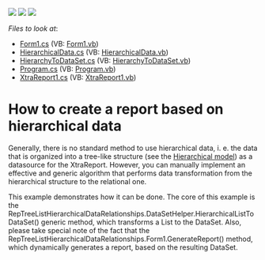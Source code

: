 <!-- default badges list -->
![](https://img.shields.io/endpoint?url=https://codecentral.devexpress.com/api/v1/VersionRange/128599596/12.2.11%2B)
[![](https://img.shields.io/badge/Open_in_DevExpress_Support_Center-FF7200?style=flat-square&logo=DevExpress&logoColor=white)](https://supportcenter.devexpress.com/ticket/details/E1741)
[![](https://img.shields.io/badge/📖_How_to_use_DevExpress_Examples-e9f6fc?style=flat-square)](https://docs.devexpress.com/GeneralInformation/403183)
<!-- default badges end -->
<!-- default file list -->
*Files to look at*:

* [Form1.cs](./CS/Form1.cs) (VB: [Form1.vb](./VB/Form1.vb))
* [HierarchicalData.cs](./CS/HierarchicalData.cs) (VB: [HierarchicalData.vb](./VB/HierarchicalData.vb))
* [HierarchyToDataSet.cs](./CS/HierarchyToDataSet.cs) (VB: [HierarchyToDataSet.vb](./VB/HierarchyToDataSet.vb))
* [Program.cs](./CS/Program.cs) (VB: [Program.vb](./VB/Program.vb))
* [XtraReport1.cs](./CS/XtraReport1.cs) (VB: [XtraReport1.vb](./VB/XtraReport1.vb))
<!-- default file list end -->
# How to create a report based on hierarchical data


<p>Generally, there is no standard method to use hierarchical data, i. e. the data that is organized into a tree-like structure (see the <a href="http://en.wikipedia.org/wiki/Hierarchical_model">Hierarchical model</a>) as a datasource for the XtraReport. However, you can manually implement an effective and generic algorithm that performs data transformation from the hierarchical structure to the relational one.</p><p>This example demonstrates how it can be done. The core of this example is the RepTreeListHierarchicalDataRelationships.DataSetHelper.HierarchicalListToDataSet<T>() generic method, which transforms a List<T> to the DataSet. Also, please take special note of the fact that the RepTreeListHierarchicalDataRelationships.Form1.GenerateReport() method, which dynamically generates a report, based on the resulting DataSet.</p>

<br/>


